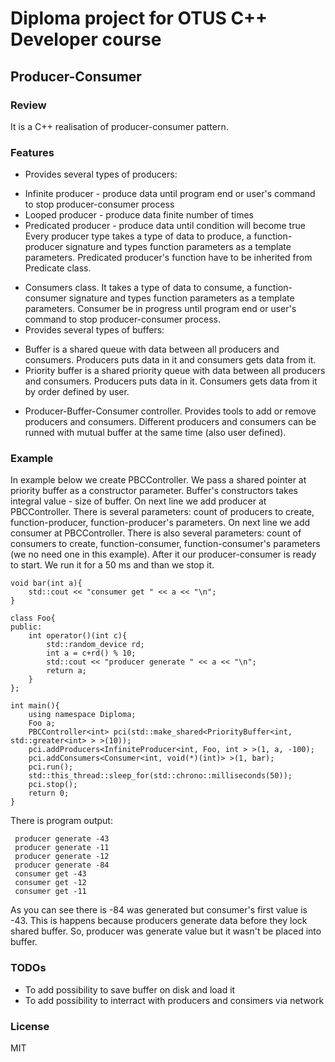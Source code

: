 # Diploma project for OTUS C++ Developer course
## Producer-Consumer
### Review
It is a C++ realisation of producer-consumer pattern. 
### Features
- Provides several types of producers:
* Infinite producer - produce data until program end or user's command to stop producer-consumer process
* Looped producer - produce data finite number of times
* Predicated producer - produce data until condition will become true
Every producer type takes a type of data to produce, a function-producer signature and types function parameters as a template parameters. Predicated producer's function have to be inherited from Predicate class.
- Consumers class. It takes a type of data to consume, a function-consumer signature and types function parameters as a template parameters. Consumer be in progress until program end or user's command to stop producer-consumer process.
- Provides several types of buffers:
* Buffer is a shared queue with data between all producers and consumers. Producers puts data in it and consumers gets data from it.
* Priority buffer is a shared priority queue with data between all producers and consumers. Producers puts data in it. Consumers gets data from it by order defined by user.
- Producer-Buffer-Consumer controller. Provides tools to add or remove producers and consumers. Different producers and consumers can be runned with mutual buffer at the same time (also user defined).
### Example
In example below we create PBCController. We pass a shared pointer at priority buffer as a constructor parameter. Buffer's constructors takes integral value - size of buffer.
On next line we add producer at PBCController. There is several parameters: count of producers to create, function-producer, function-producer's parameters.
On next line we add consumer at PBCController. There is also several parameters: count of consumers to create, function-consumer, function-consumer's parameters (we no need one in this example).
After it our producer-consumer is ready to start. We run it for a 50 ms and than we stop it.
```
void bar(int a){
    std::cout << "consumer get " << a << "\n";
}

class Foo{
public:
    int operator()(int c){
        std::random_device rd;
        int a = c+rd() % 10;
        std::cout << "producer generate " << a << "\n";
        return a;
    }
};

int main(){
    using namespace Diploma;
    Foo a;
    PBCController<int> pci(std::make_shared<PriorityBuffer<int, std::greater<int> > >(10));
    pci.addProducers<InfiniteProducer<int, Foo, int > >(1, a, -100); 
    pci.addConsumers<Consumer<int, void(*)(int)> >(1, bar);
    pci.run();
    std::this_thread::sleep_for(std::chrono::milliseconds(50));
    pci.stop();
    return 0;
}
```
There is program output:
```
 producer generate -43
 producer generate -11
 producer generate -12
 producer generate -84
 consumer get -43
 consumer get -12
 consumer get -11
```

As you can see there is -84 was generated but consumer's first value is -43. This is happens because producers generate data before they lock shared buffer. So, producer was generate value but it wasn't be placed into buffer.

### TODOs
 - To add possibility to save buffer on disk and load it
 - To add possibility to interract with producers and consimers via network

### License
MIT
